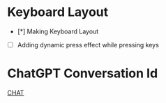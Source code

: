 # Keyboard Layout

- [*] Making Keyboard Layout
- [ ] Adding dynamic press effect while pressing keys

# ChatGPT Conversation Id
     
[CHAT](https://chatgpt.com/c/68543d91-80f0-800a-956b-bb229947f9ea)